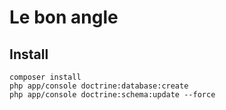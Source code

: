 # Le bon angle

## Install ##

```
composer install
php app/console doctrine:database:create
php app/console doctrine:schema:update --force
 ```